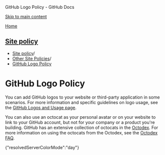 GitHub Logo Policy - GitHub Docs

[Skip to main content](#main-content)

[Home](/en)

[Site policy](/en/site-policy)
----------

* [Site policy](/en/site-policy)/
* [Other Site Policies](/en/site-policy/other-site-policies)/
* [GitHub Logo Policy](/en/site-policy/other-site-policies/github-logo-policy)

GitHub Logo Policy
==========

You can add GitHub logos to your website or third-party application in some scenarios. For more information and specific guidelines on logo usage, see the [GitHub Logos and Usage page](https://github.com/logos).

You can also use an octocat as your personal avatar or on your website to link to your GitHub account, but not for your company or a product you're building. GitHub has an extensive collection of octocats in the [Octodex](https://octodex.github.com/). For more information on using the octocats from the Octodex, see the [Octodex FAQ](https://octodex.github.com/faq/).

{"resolvedServerColorMode":"day"}
